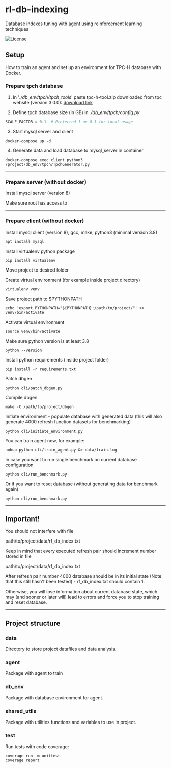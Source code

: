 # rl-db-indexing

Database indexes tuning with agent using reinforcement learning techniques

[![License](https://img.shields.io/github/license/Chotom/rl-db-indexing)](https://github.com/Chotom/rl-db-indexing/blob/main/LICENSE)

## Setup

How to train an agent and set up an environment for TPC-H database with Docker.

### Prepare tpch database

1. In '*./db_env/tpch/tpch_tools*'  paste tpc-h-tool.zip downloaded from tpc website (version
   3.0.0): [download link](http://tpc.org/tpc_documents_current_versions/download_programs/tools-download-request5.asp?bm_type=TPC-H&bm_vers=3.0.0&mode=CURRENT-ONLY "tpch tools")


2. Define tpch database size (in GB) in *./db_env/tpch/config.py*

```python
SCALE_FACTOR = 0.1  # Preferred 1 or 0.1 for local usage
```

3. Start mysql server and client

```shell
docker-compose up -d
```

4. Generate data and load database to mysql_server in container

```shell
docker-compose exec client python3 /project/db_env/tpch/TpchGenerator.py
```
---

### Prepare server (without docker)

Install mysql server (version 8)

Make sure root has access to



---

### Prepare client (without docker)

Install mysql client (version 8), gcc, make, python3 (minimal version 3.8)

```shell
apt install mysql
```

Install virtualenv python package

```shell
pip install virtualenv
```
Move project to desired folder

Create virtual environment (for example inside project directory)

```shell
virtualenv venv
```

Save project path to $PYTHONPATH

```shell
echo 'export PYTHONPATH="${PYTHONPATH}:/path/to/project/"' >> venv/bin/activate
```

Activate virtual environment

```shell
source venv/bin/activate
```

Make sure python version is at least 3.8

```shell
python --version
```

Install python requirements (inside project folder)

```shell
pip install -r requirements.txt
```

Patch dbgen

```shell
python cli/patch_dbgen.py
```

Compile dbgen
```shell
make -C /path/to/project/dbgen
```

Initiate environment - populate database with generated data (this will also generate 4000 refresh function datasets for benchmarking)
```shell
python cli/initiate_environment.py
```

You can train agent now, for example:
```shell
nohup python cli/train_agent.py &> data/train.log
```

In case you want to run single benchmark on current database configuration
```shell
python cli/run_benchmark.py
```

Or if you want to reset database (without generating data for benchmark again)
```shell
python cli/run_benchmark.py
```

---

## Important!

You should not interfere with file

path/to/project/data/rf_db_index.txt

Keep in mind that every executed refresh pair should increment number stored in file

path/to/project/data/rf_db_index.txt

After refresh pair number 4000 database should be in its initial state (Note that this still hasn't been tested) - rf_db_index.txt should contain 1.

Otherwise, you will lose information about current database state, which may (and sooner or later will) lead to errors and force you to stop training and reset database.

---

## Project structure

### data

Directory to store project datafiles and data analysis.

### agent

Package with agent to train

### db_env

Package with database environment for agent.

### shared_utils

Package with utilities functions and variables to use in project.

### test

Run tests with code coverage:

```shell
coverage run -m unittest
coverage report
```
